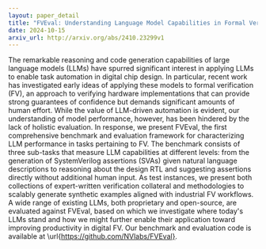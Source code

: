 ```yaml
---
layout: paper_detail
title: "FVEval: Understanding Language Model Capabilities in Formal Verification of Digital Hardware"
date: 2024-10-15
arxiv_url: http://arxiv.org/abs/2410.23299v1
---
```


The remarkable reasoning and code generation capabilities of large language models (LLMs) have spurred significant interest in applying LLMs to enable task automation in digital chip design. In particular, recent work has investigated early ideas of applying these models to formal verification (FV), an approach to verifying hardware implementations that can provide strong guarantees of confidence but demands significant amounts of human effort. While the value of LLM-driven automation is evident, our understanding of model performance, however, has been hindered by the lack of holistic evaluation. In response, we present FVEval, the first comprehensive benchmark and evaluation framework for characterizing LLM performance in tasks pertaining to FV. The benchmark consists of three sub-tasks that measure LLM capabilities at different levels: from the generation of SystemVerilog assertions (SVAs) given natural language descriptions to reasoning about the design RTL and suggesting assertions directly without additional human input. As test instances, we present both collections of expert-written verification collateral and methodologies to scalably generate synthetic examples aligned with industrial FV workflows. A wide range of existing LLMs, both proprietary and open-source, are evaluated against FVEval, based on which we investigate where today's LLMs stand and how we might further enable their application toward improving productivity in digital FV. Our benchmark and evaluation code is available at \url{https://github.com/NVlabs/FVEval}.
